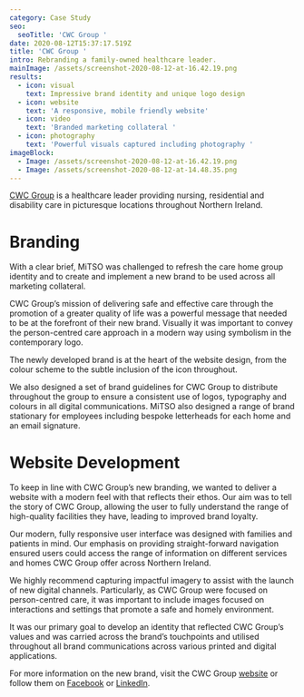 ```yaml
---
category: Case Study
seo:
  seoTitle: 'CWC Group '
date: 2020-08-12T15:37:17.519Z
title: 'CWC Group '
intro: Rebranding a family-owned healthcare leader.
mainImage: /assets/screenshot-2020-08-12-at-16.42.19.png
results:
  - icon: visual
    text: Impressive brand identity and unique logo design
  - icon: website
    text: 'A responsive, mobile friendly website'
  - icon: video
    text: 'Branded marketing collateral '
  - icon: photography
    text: 'Powerful visuals captured including photography '
imageBlock:
  - Image: /assets/screenshot-2020-08-12-at-16.42.19.png
  - Image: /assets/screenshot-2020-08-12-at-14.48.35.png
---
```

[CWC Group](www.cwcgroup.org) is a healthcare leader providing nursing, residential and disability care in picturesque locations throughout Northern Ireland.

# **Branding**

With a clear brief, MiTSO was challenged to refresh the care home group identity and to create and implement a new brand to be used across all marketing collateral. 

CWC Group’s mission of delivering safe and effective care through the promotion of a greater quality of life was a powerful message that needed to be at the forefront of their new brand. Visually it was important to convey the person-centred care approach in a modern way using symbolism in the contemporary logo. 

The newly developed brand is at the heart of the website design, from the colour scheme to the subtle inclusion of the icon throughout. 

We also designed a set of brand guidelines for CWC Group to distribute throughout the group to ensure a consistent use of logos, typography and colours in all digital communications. MiTSO also designed a range of brand stationary for employees including bespoke letterheads for each home and an email signature. 

# **Website Development** 

To keep in line with CWC Group’s new branding, we wanted to deliver a website with a modern feel with that reflects their ethos. Our aim was to tell the story of CWC Group, allowing the user to fully understand the range of high-quality facilities they have, leading to improved brand loyalty. 

Our modern, fully responsive user interface was designed with families and patients in mind. Our emphasis on providing straight-forward navigation ensured users could access the range of information on different services and homes CWC Group offer across Northern Ireland. 

We highly recommend capturing impactful imagery to assist with the launch of new digital channels. Particularly, as CWC Group were focused on person-centred care, it was important to include images focused on interactions and settings that promote a safe and homely environment. 

It was our primary goal to develop an identity that reflected CWC Group’s values and was carried across the brand’s touchpoints and utilised throughout all brand communications across various printed and digital applications.  

For more information on the new brand, visit the CWC Group [website](www.cwcgroup.org) or follow them on [Facebook](https://www.facebook.com/cwcgroupni) or [LinkedIn](https://www.linkedin.com/company/the-cwc-group/).
